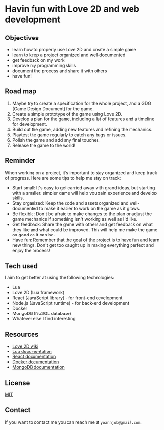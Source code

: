 # Havin fun with Love 2D and web development

## Objectives

- learn how to properly use Love 2D and create a simple game
- learn to keep a project organized and well-documented
- get feedback on my work
- improve my programming skills
- document the process and share it with others
- have fun!

## Road map

1. Maybe try to create a specification for the whole project, and a GDG (Game Design Document) for the game.
2. Create a simple prototype of the game using Love 2D.
3. Develop a plan for the game, including a list of features and a timeline for development.
4. Build out the game, adding new features and refining the mechanics.
5. Playtest the game regularly to catch any bugs or issues.
6. Polish the game and add any final touches.
7. Release the game to the world!

## Reminder

When working on a project, it's important to stay organized and keep track of progress. Here are some tips to help me stay on track:

- Start small: It's easy to get carried away with grand ideas, but starting with a smaller, simpler game will help you gain experience and develop skills.
- Stay organized: Keep the code and assets organized and well-documented to make it easier to work on the game as it grows.
- Be flexible: Don't be afraid to make changes to the plan or adjust the game mechanics if something isn't working as well as I'd like.
- Get feedback: Share the game with others and get feedback on what they like and what could be improved. This will help me make the game as good as it can be.
- Have fun: Remember that the goal of the project is to have fun and learn new things. Don't get too caught up in making everything perfect and enjoy the process!

## Tech used

I aim to get better at using the following technologies:

- Lua
- Love 2D (Lua framework)
- React (JavaScript library) - for front-end development
- Node.js (JavaScript runtime) - for back-end development
- Docker
- MongoDB (NoSQL database)
- Whatever else I find interesting

## Resources

- [Love 2D wiki](https://love2d.org/wiki/Main_Page)
- [Lua documentation](https://www.lua.org/docs.html)
- [React documentation](https://reactjs.org/docs/getting-started.html)
- [Docker documentation](https://docs.docker.com/)
- [MongoDB documentation](https://docs.mongodb.com/)

## License

[MIT](LICENSE)

## Contact

If you want to contact me you can reach me at `yoannjob@gmail.com`.
